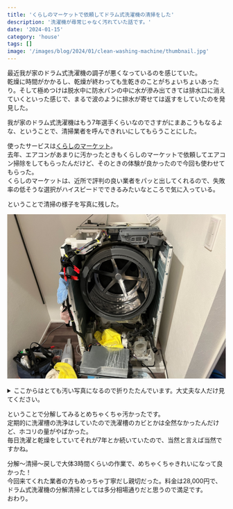 ```yaml
---
title: 'くらしのマーケットで依頼してドラム式洗濯機の清掃をした'
description: '洗濯機が尋常じゃなく汚れていた話です。'
date: '2024-01-15'
category: 'house'
tags: []
image: '/images/blog/2024/01/clean-washing-machine/thumbnail.jpg'
---
```


最近我が家のドラム式洗濯機の調子が悪くなっているのを感じていた。  
乾燥に時間がかかるし、乾燥が終わっても生乾きのことがちょいちょいあったり。そして極めつけは脱水中に防水パンの中に水が滲み出てきては排水口に消えていくといった感じで、まるで波のように排水が寄せては返すをしていたのを発見した。

我が家のドラム式洗濯機はもう7年選手くらいなのでさすがにまあこうもなるよな、ということで、清掃業者を呼んできれいにしてもらうことにした。

使ったサービスは[くらしのマーケット](https://curama.jp/)。  
去年、エアコンがあまりに汚かったときもくらしのマーケットで依頼してエアコン掃除をしてもらったんだけど、そのときの体験が良かったので今回も使わせてもらった。  
くらしのマーケットは、近所で評判の良い業者をパッと出してくれるので、失敗率の低そうな選択がハイスピードでできるみたいなところで気に入っている。

ということで清掃の様子を写真に残した。

![ドラム式洗濯機が解体されている様子。](./01.jpg '中身が丸裸にされている様子。これだけだときれいに見える。')

<details>
<summary>ここからはとても汚い写真になるので折りたたんでいます。大丈夫な人だけ見てください。</summary>

![排水溝のフィルターがとても汚れている様子。](./02.jpg '排水ホースと排水口のフィルター。汚い。')

![洗濯槽を囲うやつがホコリまみれになっている様子。](./03.jpg '洗濯槽を囲うやつ。ホコリやばい。')

![ホコリをアップにした様子。量がとても多い。](./04.jpg 'アップにしてみた。これは風が全然通らなくて乾燥の調子が悪いわけですね。')

</details>

ということで分解してみるとめちゃくちゃ汚かったです。  
定期的に洗濯槽の洗浄はしていたので洗濯槽のカビとかは全然なかったんだけど、ホコリの量がやばかった。  
毎日洗濯と乾燥をしていてそれが7年とか続いていたので、当然と言えば当然ですかね。

分解〜清掃〜戻しで大体3時間くらいの作業で、めちゃくちゃきれいになって良かった！  
今回来てくれた業者の方もめっちゃ丁寧だし親切だった。料金は28,000円で、ドラム式洗濯機の分解清掃としては多分相場通りだと思うので満足です。  
おわり。

